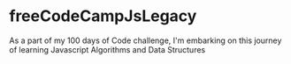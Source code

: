 # freeCodeCampJsLegacy
As a part of my 100 days of Code challenge, I'm embarking on this journey of learning Javascript Algorithms and Data Structures

